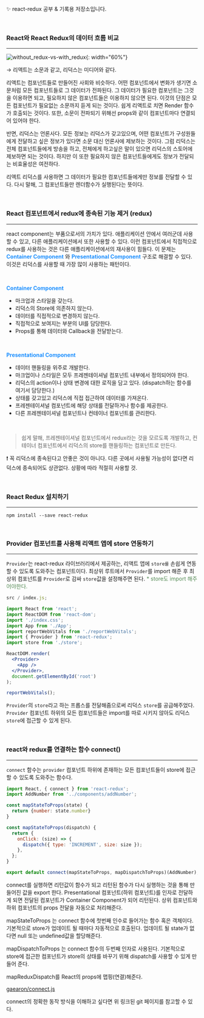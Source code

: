 ✨ react-redux 공부 & 기록용 저장소입니다.

</br>

### React와 React Redux의 데이터 흐름 비교

---

![without_redux-vs-with_redux](./assets/without_redux-with_redux.png){: width="60%"}

→ 리액트는 소문과 같고, 리덕스는 미디어와 같다.

리액트는 컴포넌트들로 만들어진 사회와 비슷하다. 어떤 컴포넌트에서 변화가 생기면 소문처럼 모든 컴포넌트들로 그 데이터가 전파된다. 그 데이터가 필요한 컴포넌트는 그것을 이용하면 되고, 필요하지 않은 컴포넌트들은 이용하지 않으면 된다. 이것의 단점은 모든 컴포넌트가 필요없는 소문까지 듣게 되는 것이다. 쉽게 리액트로 치면 Render 함수가 호출되는 것이다. 또한, 소문이 전파되기 위해선 props와 같이 컴포넌트마다 연결되어 있어야 한다.

반면, 리덕스는 언론사다. 모든 정보는 리덕스가 갖고있으며, 어떤 컴포넌트가 구성원들에게 전달하고 싶은 정보가 있다면 소문 대신 언론사에 제보하는 것이다. 그럼 리덕스는 전체 컴포넌트들에게 방송을 하고, 전체에게 하고싶은 말이 있으면 리덕스의 스토어에 제보하면 되는 것이다. 하지만 이 또한 필요하지 않은 컴포넌트들에게도 정보가 전달되는 비효율성은 여전하다.

리액트 리덕스를 사용하면 그 데이터가 필요한 컴포넌트들에게만 정보를 전달할 수 있다. 다시 말해, 그 컴포넌트들만 렌더함수가 실행된다는 뜻이다.

</br>

### React 컴포넌트에서 redux에 종속된 기능 제거 (redux)

---

react component는 부품으로서의 가치가 있다. 애플리케이션 안에서 여러군데 사용할 수 있고, 다른 애플리케이션에서 또한 사용할 수 있다. 이런 컴포넌트에서 직접적으로 redux를 사용하는 것은 다른 애플리케이션에서의 재사용이 힘들다. 이 문제는 <span style="color: dodgerblue">**Container Component**</span> 와 <span style="color: dodgerblue">**Presentational Component**</span> 구조로 해결할 수 있다. 이것은 리덕스를 사용할 때 가장 많이 사용하는 패턴이다.

</br>

<span style="color: dodgerblue">**Container Component**</span>

- 마크업과 스타일을 갖는다.
- 리덕스의 Store에 의존하지 않는다.
- 데이터를 직접적으로 변경하지 않는다.
- 직접적으로 보여지는 부분의 UI를 담당한다.
- Props를 통해 데이터와 Callback을 전달받는다.

</br>

<span style="color: dodgerblue">**Presentational Component**</span>

- 데이터 핸들링을 위주로 개발한다.
- 마크업이나 스타일은 모두 프레젠테이셔널 컴포넌트 내부에서 정의되어야 한다.
- 리덕스의 action이나 상태 변경에 대한 로직을 담고 있다. (dispatch하는 함수를 여기서 담당한다.)
- 상태를 갖고있고 리덕스에 직접 접근하여 데이터를 가져온다.
- 프레젠테이셔널 컴포넌트에 해당 상태를 전달하거나 함수를 제공한다.
- 다른 프레젠테이셔널 컴포넌트나 컨테이너 컴포넌트를 관리한다.

</br>

> 쉽게 말해, 프레젠테이셔널 컴포넌트에서 redux라는 것을 모르도록 개발하고, 컨테이너 컴포넌트에서 리덕스의 store를 핸들링하는 컴포넌트로 만든다.

❗️ 꼭 리덕스에 종속된다고 안좋은 것이 아니다. 다른 곳에서 사용될 가능성이 없다면 리덕스에 종속되어도 상관없다. 상황에 따라 적절히 사용할 것.

</br>

### React Redux 설치하기

---

```
npm install --save react-redux
```

</br>

### Provider 컴포넌트를 사용해 리액트 앱에 store 연동하기

---

`Provider`는 react-redux 라이브러리에서 제공하는, 리액트 앱에 `store를` 손쉽게 연동할 수 있도록 도와주는 컴포넌트이다. 최상위 루트에서 `Provider`를 import 해준 후 최상위 컴포넌트를 `Provider`로 감싸 `store`값을 설정해주면 된다. <span style="color:rgba(86, 139, 86, 0.993)">\* store도 import 해주어야한다.</span>

```jsx
src / index.js;

import React from 'react';
import ReactDOM from 'react-dom';
import './index.css';
import App from './App';
import reportWebVitals from './reportWebVitals';
import { Provider } from 'react-redux';
import store from './store';

ReactDOM.render(
  <Provider>
    <App />
  </Provider>,
  document.getElementById('root')
);

reportWebVitals();
```

`Provider`의 `store`라고 하는 프롭스를 전달해줌으로써 리덕스 `store`를 공급해주었다. `Provider` 컴포넌트 하위의 모든 컴포넌트들은 import를 따로 시키지 않아도 리덕스 `store`에 접근할 수 있게 된다.

</br>

### react와 redux를 연결하는 함수 connect()

---

`connect` 함수는 `provider` 컴포넌트 하위에 존재하는 모든 컴포넌트들이 store에 접근할 수 있도록 도와주는 함수다.

```jsx
import React, { connect } from 'react-redux';
import AddNumber from '../components/addNumber';

const mapStateToProps(state) {
  return {number: state.number}
}

const mapStateToProps(dispatch) {
  return {
    onClick: (size) => {
      dispatch({ type: 'INCREMENT', size: size });
    },
  };
}

export default connect(mapStateToProps, mapDispatchToProps)(AddNumber);

```

connect를 실행하면 리턴값이 함수가 되고 리턴된 함수가 다시 실행하는 것을 통해 만들어진 값을 export 한다. Presentational 컴포넌트(하위 컴포넌트)를 인자로 전달하게 되면 전달된 컴포넌트가 Container Component가 되어 리턴된다. 상위 컴포넌트와 하위 컴포넌트의 props 전달을 자동으로 처리해준다.

mapStateToProps 는 connect 함수에 첫번째 인수로 들어가는 함수 혹은 객체이다. 기본적으로 store가 업데이트 될 때마다 자동적으로 호출된다. 업데이트 될 state가 없다면 null 또는 undefined값을 할당해준다.

mapDispatchToProps 는 connect 함수의 두번째 인자로 사용된다. 기본적으로 store에 접근한 컴포넌트가 store의 상태를 바꾸기 위해 dispatch를 사용할 수 있게 만들어 준다.

mapReduxDispatch를 React의 props에 맵핑(연결)해준다.

<a href="https://gist.github.com/gaearon/1d19088790e70ac32ea636c025ba424e">gaearon/connect.js</a>

connect의 정확한 동작 방식을 이해하고 싶다면 위 링크된 git 페이지를 참고할 수 있다.
